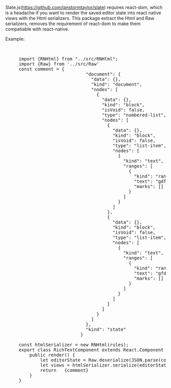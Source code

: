 Slate.js(https://github.com/ianstormtaylor/slate) requires react-dom, which is a headache if you want to render the saved editor state into react native views with the Html serializers. This package extract the Html and Raw serializers, removes the requirement of react-dom to make them compatiable with react-native.

Example:

<pre>
    <div class="container">
     import {RNHtml} from "../src/RNHtml";
     import {Raw} from '../src/Raw'
     const comment = {
                              "document": {
                                "data": {},
                                "kind": "document",
                                "nodes": [
                                  {
                                    "data": {},
                                    "kind": "block",
                                    "isVoid": false,
                                    "type": "numbered-list",
                                    "nodes": [
                                      {
                                        "data": {},
                                        "kind": "block",
                                        "isVoid": false,
                                        "type": "list-item",
                                        "nodes": [
                                          {
                                            "kind": "text",
                                            "ranges": [
                                              {
                                                "kind": "range",
                                                "text": "gdfgdffgdfdgfdg",
                                                "marks": []
                                              }
                                            ]
                                          }
                                        ]
                                      },
                                      {
                                        "data": {},
                                        "kind": "block",
                                        "isVoid": false,
                                        "type": "list-item",
                                        "nodes": [
                                          {
                                            "kind": "text",
                                            "ranges": [
                                              {
                                                "kind": "range",
                                                "text": "gfdgfdgfddfggdffdg",
                                                "marks": []
                                              }
                                            ]
                                          }
                                        ]
                                      }
                                    ]
                                  }
                                ]
                              },
                              "kind": "state"
                            }

     const htmlSerializer = new RNHtml(rules);
     export class RichTextComponent extends React.Component {
         public render() {
             let editorState = Raw.deserialize(JSON.parse(comment), {terse: true});
             let views = htmlSerializer.serialize(editorState);
             return  <View> {comment}</View>
         }
     }
    </div>
</pre>